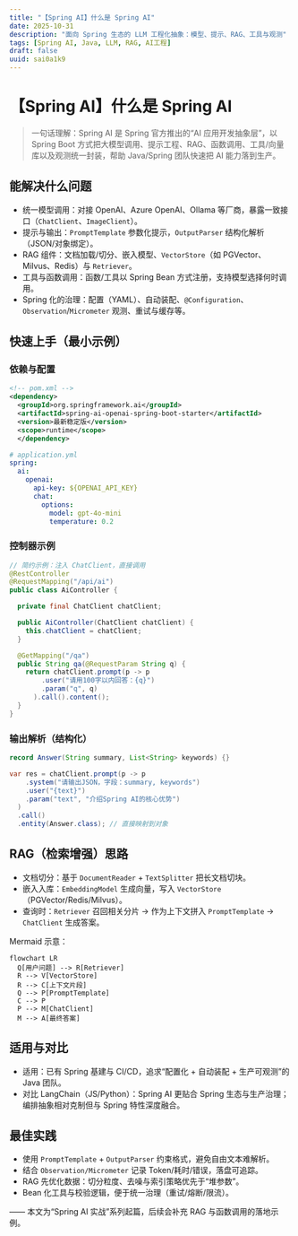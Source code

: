 ```yaml
---
title: "【Spring AI】什么是 Spring AI"
date: 2025-10-31
description: "面向 Spring 生态的 LLM 工程化抽象：模型、提示、RAG、工具与观测"
tags: [Spring AI, Java, LLM, RAG, AI工程]
draft: false
uuid: sai0a1k9
---
```


# 【Spring AI】什么是 Spring AI

> 一句话理解：Spring AI 是 Spring 官方推出的“AI 应用开发抽象层”，以 Spring Boot 方式把大模型调用、提示工程、RAG、函数调用、工具/向量库以及观测统一封装，帮助 Java/Spring 团队快速把 AI 能力落到生产。

## 能解决什么问题

- 统一模型调用：对接 OpenAI、Azure OpenAI、Ollama 等厂商，暴露一致接口（`ChatClient`、`ImageClient`）。
- 提示与输出：`PromptTemplate` 参数化提示，`OutputParser` 结构化解析（JSON/对象绑定）。
- RAG 组件：文档加载/切分、嵌入模型、`VectorStore`（如 PGVector、Milvus、Redis）与 `Retriever`。
- 工具与函数调用：函数/工具以 Spring Bean 方式注册，支持模型选择何时调用。
- Spring 化的治理：配置（YAML）、自动装配、`@Configuration`、`Observation`/`Micrometer` 观测、重试与缓存等。

## 快速上手（最小示例）

### 依赖与配置

```xml
<!-- pom.xml -->
<dependency>
  <groupId>org.springframework.ai</groupId>
  <artifactId>spring-ai-openai-spring-boot-starter</artifactId>
  <version>最新稳定版</version>
  <scope>runtime</scope>
  </dependency>
```

```yaml
# application.yml
spring:
  ai:
    openai:
      api-key: ${OPENAI_API_KEY}
      chat:
        options:
          model: gpt-4o-mini
          temperature: 0.2
```

### 控制器示例

```java
// 简约示例：注入 ChatClient，直接调用
@RestController
@RequestMapping("/api/ai")
public class AiController {

  private final ChatClient chatClient;

  public AiController(ChatClient chatClient) {
    this.chatClient = chatClient;
  }

  @GetMapping("/qa")
  public String qa(@RequestParam String q) {
    return chatClient.prompt(p -> p
        .user("请用100字以内回答：{q}")
        .param("q", q)
      ).call().content();
  }
}
```

### 输出解析（结构化）

```java
record Answer(String summary, List<String> keywords) {}

var res = chatClient.prompt(p -> p
    .system("请输出JSON，字段：summary, keywords")
    .user("{text}")
    .param("text", "介绍Spring AI的核心优势")
  )
  .call()
  .entity(Answer.class); // 直接映射到对象
```

## RAG（检索增强）思路

- 文档切分：基于 `DocumentReader` + `TextSplitter` 把长文档切块。
- 嵌入入库：`EmbeddingModel` 生成向量，写入 `VectorStore`（PGVector/Redis/Milvus）。
- 查询时：`Retriever` 召回相关分片 → 作为上下文拼入 `PromptTemplate` → `ChatClient` 生成答案。

Mermaid 示意：

```mermaid
flowchart LR
  Q[用户问题] --> R[Retriever]
  R --> V[VectorStore]
  R --> C[上下文片段]
  Q --> P[PromptTemplate]
  C --> P
  P --> M[ChatClient]
  M --> A[最终答案]
```

## 适用与对比

- 适用：已有 Spring 基建与 CI/CD，追求“配置化 + 自动装配 + 生产可观测”的 Java 团队。
- 对比 LangChain（JS/Python）：Spring AI 更贴合 Spring 生态与生产治理；编排抽象相对克制但与 Spring 特性深度融合。

## 最佳实践

- 使用 `PromptTemplate` + `OutputParser` 约束格式，避免自由文本难解析。
- 结合 `Observation/Micrometer` 记录 Token/耗时/错误，落盘可追踪。
- RAG 先优化数据：切分粒度、去噪与索引策略优先于“堆参数”。
- Bean 化工具与校验逻辑，便于统一治理（重试/熔断/限流）。

—— 本文为“Spring AI 实战”系列起篇，后续会补充 RAG 与函数调用的落地示例。

